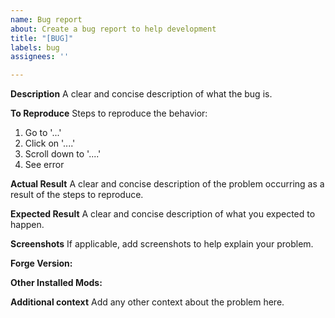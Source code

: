 ```yaml
---
name: Bug report
about: Create a bug report to help development
title: "[BUG]"
labels: bug
assignees: ''

---
```


**Description**
A clear and concise description of what the bug is.

**To Reproduce**
Steps to reproduce the behavior:
1. Go to '...'
2. Click on '....'
3. Scroll down to '....'
4. See error

**Actual Result**
A clear and concise description of the problem occurring as a result of the steps to reproduce.

**Expected Result**
A clear and concise description of what you expected to happen.

**Screenshots**
If applicable, add screenshots to help explain your problem.

**Forge Version:**


**Other Installed Mods:**


**Additional context**
Add any other context about the problem here.
